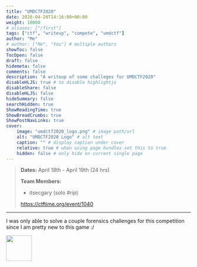 ```yaml
---
title: "UMDCTF2020"
date: 2020-04-20T14:16:00+00:00
weight: 10000
# aliases: ["/first"]
tags: ["ctf", "writeup", "compete", "umdctf"]
author: "Me"
# author: ["Me", "You"] # multiple authors
showToc: false
TocOpen: false
draft: false
hidemeta: false
comments: false
description: "A writeup of some challeges for UMDCTF2020"
disableHLJS: true # to disable highlightjs
disableShare: false
disableHLJS: false
hideSummary: false
searchHidden: true
ShowReadingTime: true
ShowBreadCrumbs: true
ShowPostNavLinks: true
cover:
    image: "umdctf2020_logo.png" # image path/url
    alt: "UMDCTF2020 Logo" # alt text
    caption: "" # display caption under cover
    relative: true # when using page bundles set this to true
    hidden: false # only hide on current single page
---
```


> **Dates:** April 18th - April 19th (24 hrs)
>
> **Team Members:**
> - itsecgary (solo *#rip*)
>
> https://ctftime.org/event/1040


---


I was only able to solve a couple forensics challenges for this competition since I am pretty new to this game :/

<a href="https://www.itsecgary.com/forensics/umdctf2020">
    <img src="/img/forensics.png" height="70" class="border">
</a>


